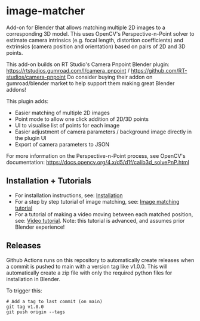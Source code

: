 # image-matcher

Add-on for Blender that allows matching multiple 2D images to a corresponding 3D model. This uses OpenCV's Perspective-n-Point solver to estimate camera intrinsics (e.g. focal length, distortion coefficients) and extrinsics (camera position and orientation) based on pairs of 2D and 3D points.

This add-on builds on RT Studio's Camera Pnpoint Blender plugin: 
https://rtstudios.gumroad.com/l/camera_pnpoint / https://github.com/RT-studios/camera-pnpoint
Do consider buying their addon on gumroad/blender market to help support them making great Blender addons!

This plugin adds:
- Easier matching of multiple 2D images
- Point mode to allow one click addition of 2D/3D points
- UI to visualise list of points for each image
- Easier adjustment of camera parameters / background image directly in the plugin UI
- Export of camera parameters to JSON

For more information on the Perspective-n-Point process, see OpenCV's documentation: https://docs.opencv.org/4.x/d5/d1f/calib3d_solvePnP.html

## Installation + Tutorials

- For installation instructions, see: [Installation](./docs/installation.md)
- For a step by step tutorial of image matching, see: [Image matching tutorial](./docs/image-matching.md)
- For a tutorial of making a video moving between each matched position, see: [Video tutorial](./docs/video.md). Note: this tutorial is advanced, and assumes prior Blender experience!

## Releases

Github Actions runs on this repository to automatically create releases when a
commit is pushed to main with a version tag like v1.0.0. This will automatically
create a zip file with only the required python files for installation in Blender.

To trigger this:
```
# Add a tag to last commit (on main)
git tag v1.0.0
git push origin --tags
```